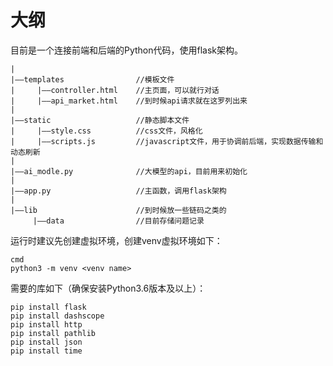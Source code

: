 # 大纲
  目前是一个连接前端和后端的Python代码，使用flask架构。
  ```
  |
  |——templates                //模板文件
  |     |——controller.html    //主页面，可以就行对话
  |     |——api_market.html    //到时候api请求就在这罗列出来
  |
  |——static                   //静态脚本文件
  |     |——style.css          //css文件，风格化
  |     |——scripts.js         //javascript文件，用于协调前后端，实现数据传输和动态刷新
  |
  |——ai_modle.py              //大模型的api，目前用来初始化
  |
  |——app.py                   //主函数，调用flask架构
  |
  |——lib                      //到时候放一些链码之类的
       |——data                //目前存储问题记录
  ```

  运行时建议先创建虚拟环境，创建venv虚拟环境如下：
  ```
  cmd
  python3 -m venv <venv name>
  ```

  需要的库如下（确保安装Python3.6版本及以上）：
  ```
  pip install flask
  pip install dashscope
  pip install http
  pip install pathlib
  pip install json
  pip install time
  ```